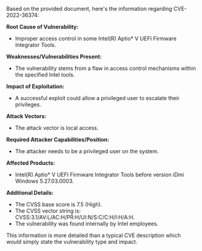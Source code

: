 Based on the provided document, here's the information regarding CVE-2022-36374:

**Root Cause of Vulnerability:**
- Improper access control in some Intel(R) Aptio\* V UEFI Firmware Integrator Tools.

**Weaknesses/Vulnerabilities Present:**
- The vulnerability stems from a flaw in access control mechanisms within the specified Intel tools.

**Impact of Exploitation:**
- A successful exploit could allow a privileged user to escalate their privileges.

**Attack Vectors:**
- The attack vector is local access.

**Required Attacker Capabilities/Position:**
- The attacker needs to be a privileged user on the system.

**Affected Products:**
- Intel(R) Aptio\* V UEFI Firmware Integrator Tools before version iDmi Windows 5.27.03.0003.

**Additional Details:**
- The CVSS base score is 7.5 (High).
- The CVSS vector string is: CVSS:3.1/AV:L/AC:H/PR:H/UI:N/S:C/C:H/I:H/A:H.
- The vulnerability was found internally by Intel employees.

This information is more detailed than a typical CVE description which would simply state the vulnerability type and impact.